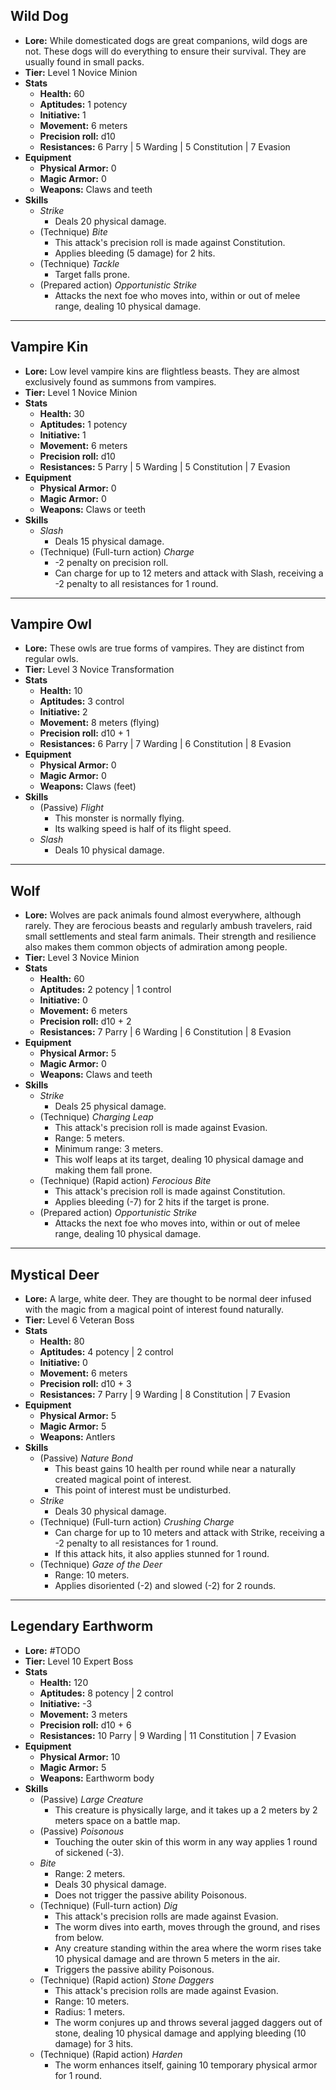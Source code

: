## Wild Dog
+ **Lore:** While domesticated dogs are great companions, wild dogs are not. These dogs will do everything to ensure their survival. They are usually found in small packs.
+ **Tier:** Level 1 Novice Minion
+ **Stats**
	+ **Health:** 60 
	+ **Aptitudes:** 1 potency
	+ **Initiative:** 1
	+ **Movement:** 6 meters
	+ **Precision roll:** d10
	+ **Resistances:** 6 Parry | 5 Warding | 5 Constitution | 7 Evasion
+ **Equipment**
	+ **Physical Armor:** 0
	+ **Magic Armor:** 0
	+ **Weapons:** Claws and teeth
+ **Skills**
	+ *Strike*
		+ Deals 20 physical damage.
	+ (Technique) *Bite*
		+ This attack's precision roll is made against Constitution.
		+ Applies bleeding (5 damage) for 2 hits.
	+ (Technique) *Tackle*
		+ Target falls prone.
	+ (Prepared action) *Opportunistic Strike*
		+ Attacks the next foe who moves into, within or out of melee range, dealing 10 physical damage.

---
## Vampire Kin
+ **Lore:** Low level vampire kins are flightless beasts. They are almost exclusively found as summons from vampires.
+ **Tier:** Level 1 Novice Minion
+ **Stats**
	+ **Health:** 30
	+ **Aptitudes:** 1 potency 
	+ **Initiative:** 1
	+ **Movement:** 6 meters
	+ **Precision roll:** d10
	+ **Resistances:** 5 Parry | 5 Warding | 5 Constitution | 7 Evasion
+ **Equipment**
	+ **Physical Armor:** 0
	+ **Magic Armor:** 0
	+ **Weapons:** Claws or teeth
+ **Skills**
	+ *Slash*
		+ Deals 15 physical damage.
	+ (Technique) (Full-turn action) *Charge*
		+ -2 penalty on precision roll.
		+ Can charge for up to 12 meters and attack with Slash, receiving a -2 penalty to all resistances for 1 round.

---
## Vampire Owl
+ **Lore:** These owls are true forms of vampires. They are distinct from regular owls.
+ **Tier:** Level 3 Novice Transformation
+ **Stats**
	+ **Health:** 10
	+ **Aptitudes:** 3 control
	+ **Initiative:** 2
	+ **Movement:** 8 meters (flying) 
	+ **Precision roll:** d10 + 1
	+ **Resistances:** 6 Parry | 7 Warding | 6 Constitution | 8 Evasion
+ **Equipment**
	+ **Physical Armor:** 0
	+ **Magic Armor:** 0
	+ **Weapons:** Claws (feet)
+ **Skills**
	+ (Passive) *Flight*
		+ This monster is normally flying.
		+ Its walking speed is half of its flight speed.
	+ *Slash*
		+ Deals 10 physical damage.

---
## Wolf
+ **Lore:** Wolves are pack animals found almost everywhere, although rarely. They are ferocious beasts and regularly ambush travelers, raid small settlements and steal farm animals. Their strength and resilience also makes them common objects of admiration among people.
+ **Tier:** Level 3 Novice Minion
+ **Stats** 
	+ **Health:** 60
	+ **Aptitudes:** 2 potency | 1 control
	+ **Initiative:** 0
	+ **Movement:** 6 meters 
	+ **Precision roll:** d10 + 2
	+ **Resistances:** 7 Parry | 6 Warding | 6 Constitution | 8 Evasion
+ **Equipment**
	+ **Physical Armor:** 5
	+ **Magic Armor:** 0
	+ **Weapons:** Claws and teeth
+ **Skills**
	+ *Strike*
		+ Deals 25 physical damage.
	+ (Technique) *Charging Leap*
		+ This attack's precision roll is made against Evasion.
		+ Range: 5 meters.
		+ Minimum range: 3 meters.
		+ This wolf leaps at its target, dealing 10 physical damage and making them fall prone.
	+ (Technique) (Rapid action) *Ferocious Bite*
		+ This attack's precision roll is made against Constitution.
		+ Applies bleeding (-7) for 2 hits if the target is prone.
	+ (Prepared action) *Opportunistic Strike*
		+ Attacks the next foe who moves into, within or out of melee range, dealing 10 physical damage.

---
## Mystical Deer
+ **Lore:** A large, white deer. They are thought to be normal deer infused with the magic from a magical point of interest found naturally.
+ **Tier:** Level 6 Veteran Boss
+ **Stats**
	+ **Health:** 80 
	+ **Aptitudes:** 4 potency | 2 control
	+ **Initiative:** 0
	+ **Movement:** 6 meters
	+ **Precision roll:** d10 + 3
	+ **Resistances:** 7 Parry | 9 Warding | 8 Constitution | 7 Evasion
+ **Equipment**
	+ **Physical Armor:** 5
	+ **Magic Armor:** 5
	+ **Weapons:** Antlers
+ **Skills**
	+ (Passive) *Nature Bond*
		+ This beast gains 10 health per round while near a naturally created magical point of interest.
		+ This point of interest must be undisturbed.
	+ *Strike*
		+ Deals 30 physical damage.
	+ (Technique) (Full-turn action) *Crushing Charge*
		+ Can charge for up to 10 meters and attack with Strike, receiving a -2 penalty to all resistances for 1 round. 
		+ If this attack hits, it also applies stunned for 1 round.
	+ (Technique) *Gaze of the Deer*
		+ Range: 10 meters.
		+ Applies disoriented (-2) and slowed (-2) for 2 rounds.

---
## Legendary Earthworm
+ **Lore:** #TODO 
+ **Tier:** Level 10 Expert Boss
+ **Stats**
	+ **Health:** 120
	+ **Aptitudes:** 8 potency | 2 control
	+ **Initiative:** -3
	+ **Movement:** 3 meters
	+ **Precision roll:** d10 + 6
	+ **Resistances:** 10 Parry | 9 Warding | 11 Constitution | 7 Evasion
+ **Equipment**
	+ **Physical Armor:** 10
	+ **Magic Armor:** 5
	+ **Weapons:** Earthworm body
+ **Skills**
	+ (Passive) *Large Creature*
		+ This creature is physically large, and it takes up a 2 meters by 2 meters space on a battle map. 
	+ (Passive) *Poisonous*
		+ Touching the outer skin of this worm in any way applies 1 round of sickened (-3). 
	+ *Bite*
		+ Range: 2 meters. 
		+ Deals 30 physical damage.
		+ Does not trigger the passive ability Poisonous.
	+ (Technique) (Full-turn action) *Dig*
		+ This attack's precision rolls are made against Evasion.
		+ The worm dives into earth, moves through the ground, and rises from below. 
		+ Any creature standing within the area where the worm rises take 10 physical damage and are thrown 5 meters in the air.
		+ Triggers the passive ability Poisonous.
	+ (Technique) (Rapid action) *Stone Daggers*
		+ This attack's precision rolls are made against Evasion.
		+ Range: 10 meters.
		+ Radius: 1 meters.
		+ The worm conjures up and throws several jagged daggers out of stone, dealing 10 physical damage and applying bleeding (10 damage) for 3 hits.
	+ (Technique) (Rapid action) *Harden*
		+ The worm enhances itself, gaining 10 temporary physical armor for 1 round.